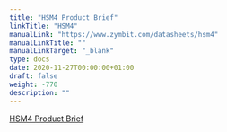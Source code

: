 ```yaml
---
title: "HSM4 Product Brief"
linkTitle: "HSM4"
manualLink: "https://www.zymbit.com/datasheets/hsm4"
manualLinkTitle: ""
manualLinkTarget: "_blank"
type: docs
date: 2020-11-27T00:00:00+01:00
draft: false
weight: -770
description: ""
---
```


<p><a href="https://www.zymbit.com/datasheets/hsm4" target="_blank" rel="noopener noreferrer">HSM4 Product Brief</a></p>
